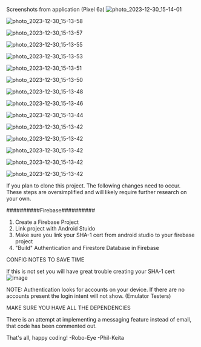 Screenshots from application (Pixel 6a)
![photo_2023-12-30_15-14-01](https://github.com/phil-keita/LostAndFound/assets/68978948/2193abfb-56bf-4a82-944e-7a6e61a3fbe5)

![photo_2023-12-30_15-13-58](https://github.com/phil-keita/LostAndFound/assets/68978948/3860a222-a896-45f9-9795-500f8606bdc9)

![photo_2023-12-30_15-13-57](https://github.com/phil-keita/LostAndFound/assets/68978948/86e47e5b-5ed7-4180-8d8b-f01a6025601a)

![photo_2023-12-30_15-13-55](https://github.com/phil-keita/LostAndFound/assets/68978948/7b9699de-4fe3-48d6-a1e2-b8b3808ed414)

![photo_2023-12-30_15-13-53](https://github.com/phil-keita/LostAndFound/assets/68978948/0273f6d3-2d4e-4625-9e28-59ac1e5ceafd)

![photo_2023-12-30_15-13-51](https://github.com/phil-keita/LostAndFound/assets/68978948/d4839d76-70c5-4003-a34f-da9ead9dca73)

![photo_2023-12-30_15-13-50](https://github.com/phil-keita/LostAndFound/assets/68978948/0b4c5402-1f86-41dc-9ee4-854950b66632)

![photo_2023-12-30_15-13-48](https://github.com/phil-keita/LostAndFound/assets/68978948/51bc6bfd-94fa-4ef4-a307-913fb5b55ac2)

![photo_2023-12-30_15-13-46](https://github.com/phil-keita/LostAndFound/assets/68978948/f76401dc-49e8-4a96-8bc8-8aa9a93e5586)

![photo_2023-12-30_15-13-44](https://github.com/phil-keita/LostAndFound/assets/68978948/5370f8ba-1f44-4b07-b994-45b611282737)

![photo_2023-12-30_15-13-42](https://github.com/phil-keita/LostAndFound/assets/68978948/0d284852-b74f-48f7-a982-f086a2e403be)

![photo_2023-12-30_15-13-42](https://github.com/phil-keita/LostAndFound/assets/68978948/386e40bd-9c68-48e9-95f3-cabec5053209)

![photo_2023-12-30_15-13-42](https://github.com/phil-keita/LostAndFound/assets/68978948/bb7d9cdd-58a0-4cce-8383-bf53b025942a)

![photo_2023-12-30_15-13-42](https://github.com/phil-keita/LostAndFound/assets/68978948/21351a9f-3566-457f-ab2b-f0176fc9a887)

![photo_2023-12-30_15-13-42](https://github.com/phil-keita/LostAndFound/assets/68978948/72afd568-30e8-4dff-9aca-f9151f92fd8a)

If you plan to clone this project. The following changes need to occur. These steps are oversimplified 
and will likely require further research on your own. 

##########Firebase##########
1. Create a Firebase Project
2. Link project with Android Stuido
3. Make sure you link your SHA-1 cert from android studio to your firebase project
4. "Build" Authentication and Firestore Database in Firebase


CONFIG NOTES TO SAVE TIME 

If this is not set you will have great trouble creating your SHA-1 cert 
![image](https://github.com/phil-keita/LostAndFound/assets/68978948/f25b5d6e-2818-4b9c-8113-e4b1efb1e862)

NOTE: Authentication looks for accounts on your device. If there are no accounts present the 
login intent will not show. (Emulator Testers)

MAKE SURE YOU HAVE ALL THE DEPENDENCIES

There is an attempt at implementing a messaging feature instead of email, that code has been 
commented out. 

That's all, happy coding! 
-Robo-Eye 
-Phil-Keita 
